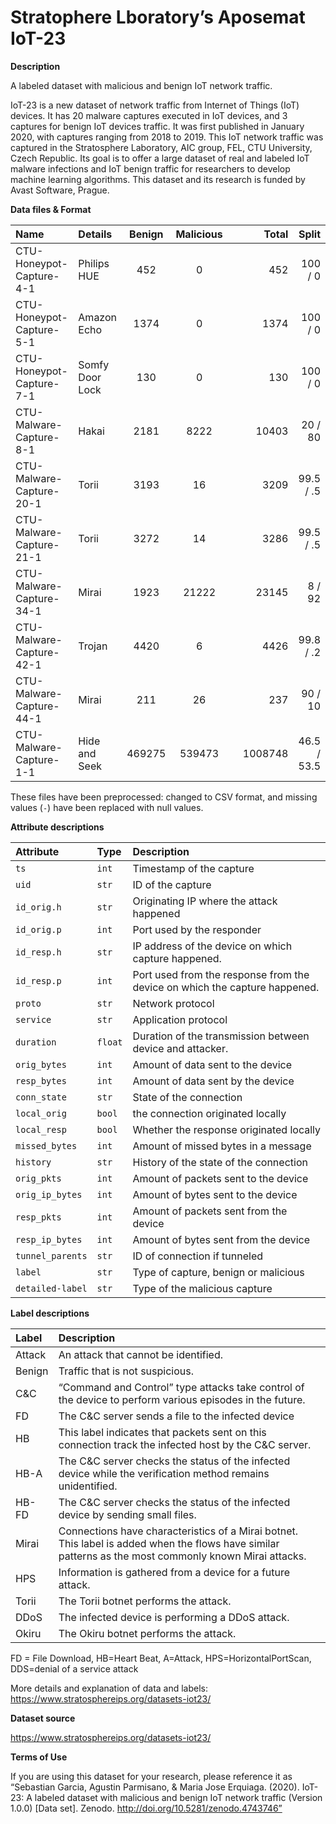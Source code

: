 # Stratophere Lboratory’s Aposemat IoT-23

**Description**

A labeled dataset with malicious and benign IoT network traffic.

IoT-23 is a new dataset of network traffic from Internet of Things (IoT)
devices. It has 20 malware captures executed in IoT devices, and 3 captures for
benign IoT devices traffic. It was first published in January 2020, with
captures ranging from 2018 to 2019. This IoT network traffic was captured in the
Stratosphere Laboratory, AIC group, FEL, CTU University, Czech Republic. Its
goal is to offer a large dataset of real and labeled IoT malware infections and
IoT benign traffic for researchers to develop machine learning algorithms. This
dataset and its research is funded by Avast Software, Prague.

**Data files & Format**

| Name                     | Details         | Benign | Malicious |     |   Total |       Split |
|:-------------------------|:----------------|:------:|:---------:|-----|--------:|------------:|
| CTU-Honeypot-Capture-4-1 | Philips HUE     |  452   |     0     |     |     452 |     100 / 0 |
| CTU-Honeypot-Capture-5-1 | Amazon Echo     |  1374  |     0     |     |    1374 |     100 / 0 |
| CTU-Honeypot-Capture-7-1 | Somfy Door Lock |  130   |     0     |     |     130 |     100 / 0 |
| CTU-Malware-Capture-8-1  | Hakai           |  2181  |   8222    |     |   10403 |     20 / 80 |
| CTU-Malware-Capture-20-1 | Torii           |  3193  |    16     |     |    3209 |   99.5 / .5 |
| CTU-Malware-Capture-21-1 | Torii           |  3272  |    14     |     |    3286 |   99.5 / .5 |
| CTU-Malware-Capture-34-1 | Mirai           |  1923  |   21222   |     |   23145 |      8 / 92 |
| CTU-Malware-Capture-42-1 | Trojan          |  4420  |     6     |     |    4426 |   99.8 / .2 |
| CTU-Malware-Capture-44-1 | Mirai           |  211   |    26     |     |     237 |     90 / 10 |
| CTU-Malware-Capture-1-1  | Hide and Seek   | 469275 |  539473   |     | 1008748 | 46.5 / 53.5 |

These files have been preprocessed: changed to CSV format, and missing values (`-`) have been
replaced with null values.

**Attribute descriptions**

| Attribute         | Type     | Description                                                                 |
|:------------------|:---------|:----------------------------------------------------------------------------|
| `ts`              | `int`    | Timestamp of the capture                                                    |
| `uid`             | `str`    | ID of the capture                                                           |
| `id_orig.h`       | `str`    | Originating IP where the attack happened                                    |
| `id_orig.p`       | `int`    | Port used by the responder                                                  |
| `id_resp.h`       | `str`    | IP address of the device on which capture happened.                         |
| `id_resp.p`       | `int`    | Port used from the response from the device on which the capture happened.  |
| `proto`           | `str`    | Network protocol                                                            |
| `service`         | `str`    | Application protocol                                                        |
| `duration`        | `float`  | Duration of the transmission between device and attacker.                   |
| `orig_bytes`      | `int`    | Amount of data sent to the device                                           |
| `resp_bytes`      | `int`    | Amount of data sent by the device                                           |
| `conn_state`      | `str`    | State of the connection                                                     |
| `local_orig`      | `bool`   | the connection originated locally                                           |
| `local_resp`      | `bool`   | Whether the response originated locally                                     |
| `missed_bytes`    | `int`    | Amount of missed bytes in a message                                         |
| `history`         | `str`    | History of the state of the connection                                      |
| `orig_pkts`       | `int`    | Amount of packets sent to the device                                        |
| `orig_ip_bytes`   | `int`    | Amount of bytes sent to the device                                          |
| `resp_pkts`       | `int`    | Amount of packets sent from the device                                      |
| `resp_ip_bytes`   | `int`    | Amount of bytes sent from the device                                        |
| `tunnel_parents`  | `str`    | ID of connection if tunneled                                                |
| `label`           | `str`    | Type of capture, benign or malicious                                        |
| `detailed-label`  | `str`    | Type of the malicious capture                                               |

**Label descriptions**

| Label   | Description                                                                                                                                             |
|:--------|:--------------------------------------------------------------------------------------------------------------------------------------------------------|
| Attack  | An attack that cannot be identified.                                                                                                                    |
| Benign  | Traffic that is not suspicious.                                                                                                                         |
| C&C     | “Command and Control” type attacks take control of the device to perform various episodes in the future.                                                |
| FD      | The C&C server sends a file to the infected device                                                                                                      |
| HB      | This label indicates that packets sent on this connection track the infected host by the C&C server.                                                    |
| HB-A    | The C&C server checks the status of the infected device while the verification method remains unidentified.                                             |
| HB-FD   | The C&C server checks the status of the infected device by sending small files.                                                                         |
| Mirai   | Connections have characteristics of a Mirai botnet. This label is added when the flows have similar patterns as the most commonly known Mirai attacks.  |
| HPS     | Information is gathered from a device for a future attack.                                                                                              |
| Torii   | The Torii botnet performs the attack.                                                                                                                   |
| DDoS    | The infected device is performing a DDoS attack.                                                                                                        |
| Okiru   | The Okiru botnet performs the attack.                                                                                                                   |

FD = File Download, HB=Heart Beat, A=Attack, HPS=HorizontalPortScan, DDS=denial
of a service attack

More details and explanation of data and
labels: <https://www.stratosphereips.org/datasets-iot23/>

**Dataset source**

<https://www.stratosphereips.org/datasets-iot23/>

**Terms of Use**

If you are using this dataset for your research, please reference it as
“Sebastian Garcia, Agustin Parmisano, & Maria Jose Erquiaga. (2020). IoT-23: A
labeled dataset with malicious and benign IoT network traffic (Version 1.0.0)
[Data set]. Zenodo. http://doi.org/10.5281/zenodo.4743746”


